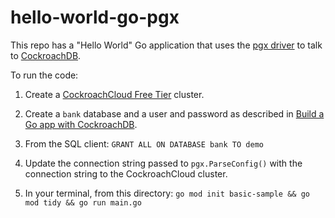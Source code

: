 # hello-world-go-pgx

This repo has a "Hello World" Go application that uses the [pgx driver](https://pkg.go.dev/github.com/jackc/pgx) to talk to [CockroachDB](https://www.cockroachlabs.com/docs/stable/).

To run the code:

1. Create a [CockroachCloud Free Tier](https://www.cockroachlabs.com/docs/cockroachcloud/create-a-free-cluster.html) cluster.

1. Create a `bank` database and a user and password as described in [Build a Go app with CockroachDB](https://www.cockroachlabs.com/docs/stable/build-a-go-app-with-cockroachdb.html).

1. From the SQL client: `GRANT ALL ON DATABASE bank TO demo`

1. Update the connection string passed to `pgx.ParseConfig()` with the connection string to the CockroachCloud cluster.

1. In your terminal, from this directory: `go mod init basic-sample && go mod tidy && go run main.go`
